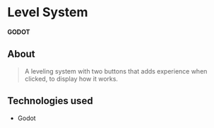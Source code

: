 # Level System
**GODOT**

## About
> A leveling system with two buttons that adds experience when clicked, to display how it works.



## Technologies used

* Godot